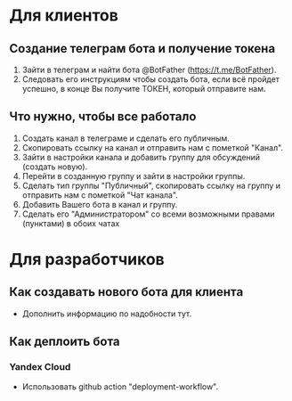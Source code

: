 # Для клиентов                                                    
## Создание телеграм бота и получение токена
1) Зайти в телеграм и найти бота @BotFather (https://t.me/BotFather).
2) Следовать его инструкциям чтобы создать бота, если всё пройдет успешно, в конце Вы получите ТОКЕН, который отправите нам.

## Что нужно, чтобы все работало
1) Создать канал в телеграме и сделать его публичным.
2) Скопировать ссылку на канал и отправить нам с пометкой "Канал".
3) Зайти в настройки канала и добавить группу для обсуждений (создать новую).
4) Перейти в созданную группу и зайти в настройки группы.
5) Сделать тип группы "Публичный", скопировать ссылку на группу и отправить нам с пометкой "Чат канала".
6) Добавить Вашего бота в канал и группу.
7) Сделать его "Администратором" со всеми возможными правами (пунктами) в обоих чатах

# Для разработчиков
## Как создавать нового бота для клиента
- Дополнить информацию по надобности тут.
## Как деплоить бота
### Yandex Cloud
- Использовать github action "deployment-workflow".
